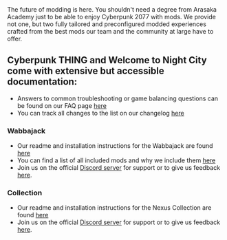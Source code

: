 &#10240;

The future of modding is here. You shouldn't need a degree from Arasaka Academy just to be able to enjoy Cyberpunk 2077 with mods. We provide not one, but two fully tailored and preconfigured modded experiences crafted from the best mods our team and the community at large have to offer.


## **Cyberpunk THING** and **Welcome to Night City** come with extensive but accessible documentation:

- Answers to common troubleshooting or game balancing questions can be found on our FAQ page [here](https://github.com/z9er/CyberpunkTHING/blob/main/FAQ.md)
- You can track all changes to the list on our changelog [here](https://github.com/z9er/CyberpunkTHING/tree/main/Changelogs)

### Wabbajack

- Our readme and installation instructions for the Wabbajack are found [here](https://github.com/z9er/CyberpunkTHING/blob/main/README.md)
- You can find a list of all included mods and why we include them [here](https://github.com/z9er/CyberpunkTHING/blob/main/modlist.md)
- Join us on the official [Discord server](https://discord.gg/eJdMQKnQVt) for support or to give us feedback [here](https://discord.gg/eJdMQKnQVt).

### Collection

- Our readme and installation instructions for the Nexus Collection are found [here](https://next.nexusmods.com/cyberpunk2077/collections/iszwwe)
- Join us on the official [Discord server](https://discord.gg/eJdMQKnQVt) for support or to give us feedback [here](https://discord.gg/eJdMQKnQVt).
